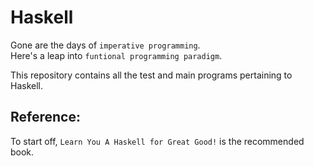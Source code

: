 # Haskell
Gone are the days of `imperative programming`.  
Here's a leap into `funtional programming paradigm`.  

This repository contains all the test and main programs pertaining to 
Haskell. 


## Reference:
To start off, `Learn You A Haskell for Great Good!` is the recommended book. 


